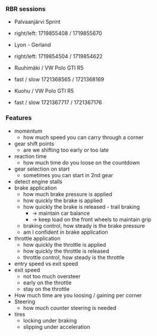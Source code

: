 ### RBR sessions

* Palvaanjärvi Sprint
* right/left: 1719855408 / 1719855670

* Lyon - Gerland
* right/left: 1719854504 / 1719854622

* Ruuhimäki / VW Polo GTI R5
* fast / slow 1721368565 / 1721368169

* Kuohu / VW Polo GTI R5
* fast / slow 1721367717 / 1721367176


### Features

* momentum
  * how much speed you can carry through a corner
* gear shift points
  * are we shifting too early or too late
* reaction time
  * how much time do you loose on the countdown
* gear selection on start
  * sometimes you can start in 2nd gear
* detect engine stalls
* brake application
  * how much brake pressure is applied
  * how quickly the brake is applied
  * how quickly the brake is released - trail braking
    * -> maintain car balance
    * -> keep load on the front wheels to maintain grip
  * braking control, how steady is the brake pressure
  * am I confident in brake application
* throttle application
  * how quickly the throttle is applied
  * how quickly the throttle is released
  * throttle control, how steady is the throttle
* entry speed vs exit speed
* exit speed
  * not too much oversteer
  * early on the throttle
  * stay on the throttle
* How much time are you loosing / gaining per corner
* Steering
  * how much counter steering is needed
* tires
  * locking under braking
  * slipping under acceleration
